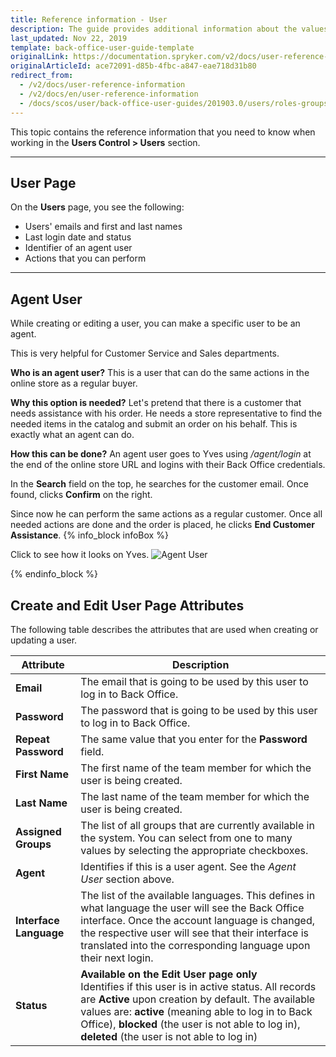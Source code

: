 ```yaml
---
title: Reference information - User
description: The guide provides additional information about the values you enter when managing users in the Back Office.
last_updated: Nov 22, 2019
template: back-office-user-guide-template
originalLink: https://documentation.spryker.com/v2/docs/user-reference-information
originalArticleId: ace72091-d85b-4fbc-a847-eae718d31b80
redirect_from:
  - /v2/docs/user-reference-information
  - /v2/docs/en/user-reference-information
  - /docs/scos/user/back-office-user-guides/201903.0/users/roles-groups-and-users/references/user-reference-information.html
---
```


This topic contains the reference information that you need to know when working in the **Users Control > Users** section.
***
## User Page

On the **Users** page, you see the following:
* Users' emails and first and last names
* Last login date and status
* Identifier of an agent user
* Actions that you can perform
***

## Agent User

While creating or editing a user, you can make a specific user to be an agent. 

This is very helpful for Customer Service and Sales departments. 

**Who is an agent user?**
This is a user that can do the same actions in the online store as a regular buyer.

**Why this option is needed?**
Let's pretend that there is a customer that needs assistance with his order. He needs a store representative to find the needed items in the catalog and submit an order on his behalf. This is exactly what an agent can do.

**How this can be done?**
An agent user goes to Yves using _/agent/login_ at the end of the online store URL and logins with their Back Office credentials. 

In the **Search** field on the top, he searches for the customer email. Once found, clicks **Confirm** on the right. 

Since now he can perform the same actions as a regular customer. Once all needed actions are done and the order is placed, he clicks **End Customer Assistance**. 
{% info_block infoBox %}

Click to see how it looks on Yves.
![Agent User](https://spryker.s3.eu-central-1.amazonaws.com/docs/User+Guides/Back+Office+User+Guides/Users+Control/User:+Reference+Information/Agent+User.gif)

{% endinfo_block %}


## Create and Edit User Page Attributes

The following table describes the attributes that are used when creating or updating a user.

| Attribute |Description  |
| --- | --- |
|**Email**| The email that is going to be used by this user to log in to Back Office.  |
|**Password**| The password that is going to be used by this user to log in to Back Office.  |
|**Repeat Password**| The same value that you enter for the **Password** field. |
|**First Name**| The first name of the team member for which the user is being created. |
|**Last Name**| The last name of the team member for which the user is being created. |
|**Assigned Groups**|The list of all groups that are currently available in the system. You can select from one to many values by selecting the appropriate checkboxes. |
|**Agent**| Identifies if this is a user agent. See the _Agent User_ section above. |
|**Interface Language**|The list of the available languages. This defines in what language the user will see the Back Office interface. Once the account language is changed, the respective user will see that their interface is translated into the corresponding language upon their next login.|
|**Status**|**Available on the Edit User page only**<br>Identifies if this user is in active status. All records are **Active** upon creation by default. The available values are: **active** (meaning able to log in to Back Office), **blocked** (the user is not able to log in), **deleted** (the user is not able to log in)|
